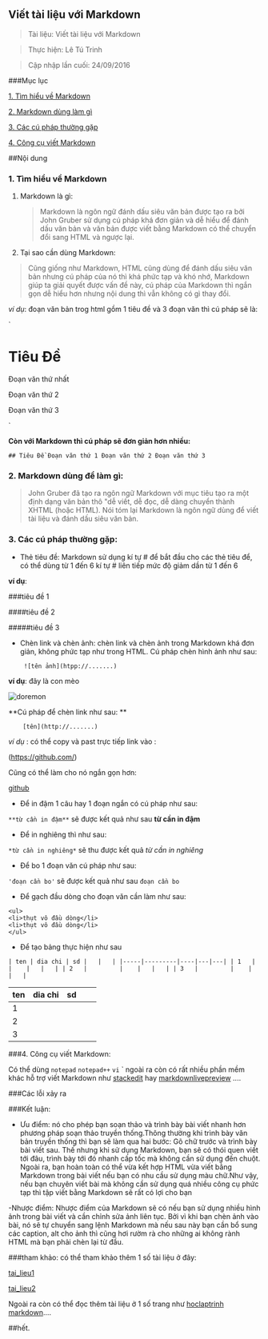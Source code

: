 ## Viết tài liệu với Markdown

>Tài liệu: Viết tài liệu với Markdown

>Thực hiện: Lê Tú Trinh

>Cập nhập lần cuối: 24/09/2016


###Mục lục

 [1. Tìm hiểu về Markdown](#Markdown)

[2. Markdown dùng làm gì](#congdung)

[3. Các cú pháp thường gặp](#cuphap)

[4. Công cụ viết Markdown](#congcu)


##Nội dung


<a name="Markdown"></a>
### 1. Tìm hiểu về Markdown

 1. Markdown là gì: 
 
	 

	>Markdown là ngôn ngữ đánh dấu siêu văn bản được tạo ra bởi John Gruber sử dụng cú pháp khá đơn giản và dễ hiểu để đánh dấu văn bản và văn bản được viết bằng Markdown có thể chuyển đổi sang HTML và ngược lại.

 2. Tại sao cần dùng Markdown:
 
	 

> Cũng giống như Markdown, HTML cũng dùng để đánh dấu siêu văn bản nhưng cú pháp của nó thì khá phức tạp và khó nhớ, Markdown giúp ta giải quyết được vấn đề này, cú pháp của Markdown thì ngắn gọn dễ hiểu hơn nhưng nội dung thì vẫn không có gì thay đổi.


*ví dụ*: đoạn văn bản trog html gồm 1 tiêu đề và 3 đoạn văn thì cú pháp sẽ là:

`<h1>Tiêu Đề</h1>
<p>Đoạn văn thứ nhất</p>
<p>Đoạn văn thứ 2</p>
<p>Đoạn văn thứ 3</p>`


**Còn với Markdown thì cú pháp sẽ đơn giản hơn nhiều:**

`## Tiêu Đề
Đoạn văn thứ 1
Đoạn văn thứ 2
Đoạn văn thứ 3`

<a name="congdung"></a>
### 2. Markdown dùng để làm gì: 

>John Gruber đã tạo ra ngôn ngữ Markdown với mục tiêu tạo ra một định dạng văn bản thô "dễ viết, dễ đọc, dễ dàng chuyển thành XHTML (hoặc HTML). Nói tóm lại Markdown là ngôn ngữ dùng để viết tài liệu và đánh dấu siêu văn bản.

<a name="cuphap"></a>
### 3. Các cú pháp thường gặp:

	

 - Thẻ tiêu đề: Markdown sử dụng kí tự # để bắt đầu cho các thẻ tiêu để, có thể dùng từ 1 đến 6 kí tự # liên tiếp mức độ giảm dần từ 1 đến 6

**ví dụ**:	

###tiêu đề 1

####tiêu đề 2

#####tiêu đề 3

 - Chèn link và chèn ảnh: chèn link và chèn ảnh trong Markdown khá đơn giản, không phức tạp như trong HTML. Cú pháp chèn hình ảnh như sau:

		![tên ảnh](htpp://.......)

**ví dụ**:	 		đây là con mèo


![doremon](http://khohinhnen.com/wp-content/uploads/2015/01/hinh-anh-doremon-17.jpg)

**Cú pháp để chèn link như sau: ** 

		[tên](http://.......)


*ví dụ* : có thể copy và past trực tiếp link vào :

(https://github.com/)

Cũng có thể làm cho nó ngắn gọn hơn:

[github](https://github.com/)

 - Để in đậm 1 câu hay 1 đoạn ngắn có cú pháp như sau:

`**từ cần in đậm**`  sẽ được kết quả như sau **từ cần in đậm**

 - Để in nghiêng thì như sau:

`*từ cần in nghiêng*`  sẽ thu được kết quả *từ cần in nghiêng*


 - Để bo 1 đoạn văn cú pháp như sau:

`'đoạn cần bo'`    sẽ được kết quả như sau    `đoạn cần bo`

 - Để gạch đầu dòng cho đoạn văn cần làm như sau:

``` - gạch đầu dòng
<ul>
<li>thụt vô đầu dòng</li>
<li>thụt vô đầu dòng</li>
</ul>
```
 - Để tạo bảng thực hiện như sau

`| ten | dia chi | sd |   |   |
|-----|---------|----|---|---|
| 1   |         |    |   |   |
| 2   |         |    |   |   |
| 3   |         |    |   |   |`

| ten 	| dia chi 	| sd 	|   	|   	|
|-----	|---------	|----	|---	|---	|
| 1   	|         	|    	|   	|   	|
| 2   	|         	|    	|   	|   	|
| 3   	|         	|    	|   	|   	|

<a name="congcu"></a>
###4. Công cụ viết Markdown:

Có thể dùng `notepad` `notepad++` `vi` ` ngoài ra còn có rất nhiều phần mềm khác hỗ trợ viết Markdown như [stackedit](https://stackedit.io/editor) hay [markdownlivepreview](http://markdownlivepreview.com/) ....

###Các lỗi xảy ra

###Kết luận:

 - Ưu điểm: nó cho phép bạn soạn thảo và trình bày bài viết nhanh hơn phương pháp soạn thảo truyền thống.Thông thường khi trình bày văn bản truyền thống thì bạn sẽ làm qua hai bước: Gõ chữ trước và trình bày bài viết sau. Thế nhưng khi sử dụng Markdown, bạn sẽ có thói quen viết tới đâu, trình bày tới đó nhanh cấp tốc mà không cần sử dụng đến chuột. Ngoài ra, bạn hoàn toàn có thể vừa kết hợp HTML vừa viết bằng Markdown trong bài viết nếu bạn có nhu cầu sử dụng màu chữ.Như vậy, nếu bạn chuyên viết bài mà không cần sử dụng quá nhiều công cụ phức tạp thì tập viết bằng Markdown sẽ rất có lợi cho bạn

 -Nhược điểm: Nhược điểm của Markdown sẽ có nếu bạn sử dụng nhiều hình ảnh trong bài viết và cần chỉnh sửa ảnh liên tục. Bởi vì khi bạn chèn ảnh vào bài, nó sẽ tự chuyển sang lệnh Markdown mà nếu sau này bạn cần bổ sung các caption, alt cho ảnh thì cũng hơi rườm rà cho những ai không rành HTML mà bạn phải chèn lại từ đầu.

###tham khảo: có thể tham khảo thêm 1 số tài liệu ở đây:

[tai_lieu1](https://github.com/hocchudong/git-github-for-sysadmin)

[tai_lieu2](https://help.ghost.org/hc/en-us/articles/224410728-Markdown-Guide)

Ngoài ra còn có thể đọc thêm tài liệu ở 1 số trang như [hoclaptrinh](http://www.hoclaptrinh.org/bai-viet/Markdown-La-Gi) [markdown](https://vi.wikipedia.org/wiki/Markdown)....

##hết.
